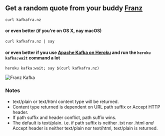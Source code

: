 ## Get a random quote from your buddy [Franz](https://en.wikipedia.org/wiki/Franz_Kafka)

`curl kafkafra.nz`

#### or even better (if you're on OS X, nay macOS)

`curl kafkafra.nz | say`

#### or even better if you use [Apache Kafka on Heroku](https://www.heroku.com/kafka) and run the `heroku kafka:wait` command a lot

`heroku kafka:wait; say $(curl kafkafra.nz)`

![Franz Kafka](https://upload.wikimedia.org/wikipedia/commons/4/4c/Kafka1906_cropped.jpg)

### Notes
- text/plain or text/html content type will be returned.
- Content type returned is dependent on URL path suffix or Accept HTTP header.
- If path suffix and header conflict, path suffix wins.
- The default is text/plain. i.e. if path suffix is neither .txt nor .html *and* Accept header is neither text/plain nor text/html, text/plain is returned.
